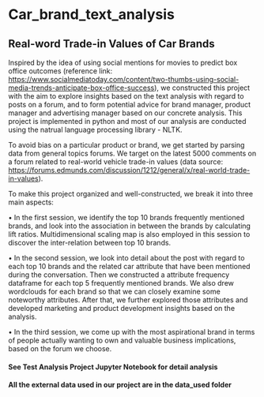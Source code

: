 # Car_brand_text_analysis
## Real-word Trade-in Values of Car Brands

Inspired by the idea of using social mentions for movies to predict box office outcomes (reference link: https://www.socialmediatoday.com/content/two-thumbs-using-social-media-trends-anticipate-box-office-success), we constructed this project with the aim to explore insights based on the text analysis with regard to posts on a forum, and to form potential advice for brand manager, product manager and advertising manager based on our concrete analysis. This project is implemented in python and most of our analysis are conducted using the natrual language processing library - NLTK.

To avoid bias on a particular product or brand, we get started by parsing data from general topics forums. We target on the latest 5000 comments on a forum related to real-world vehicle trade-in values (data source: https://forums.edmunds.com/discussion/1212/general/x/real-world-trade-in-values).

To make this project organized and well-constructed, we break it into three main aspects:

• In the first session, we identify the top 10 brands frequently mentioned brands, and look into the association in between the brands by calculating lift ratios. Multidimensional scaling map is also employed in this session to discover the inter-relation between top 10 brands.

• In the second session, we look into detail about the post with regard to each top 10 brands and the related car attribute that have been mentioned during the conversation. Then we constructed a attribute frequency dataframe for each top 5 frequently mentioned brands. We also drew wordclouds for each brand so that we can closely examine some noteworthy attributes. After that, we further explored those attributes and developed marketing and product development insights based on the analysis.

• In the third session, we come up with the most aspirational brand in terms of people actually wanting to own and valuable business implications, based on the forum we choose.

#### See Test Analysis Project Jupyter Notebook for detail analysis

#### All the external data used in our project are in the data_used folder
